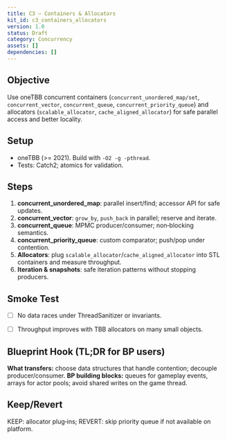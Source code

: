 ```yaml
---
title: C3 — Containers & Allocators
kit_id: c3_containers_allocators
version: 1.0
status: Draft
category: Concurrency
assets: []
dependencies: []
---
```



## Objective
Use oneTBB concurrent containers (`concurrent_unordered_map/set`, `concurrent_vector`, `concurrent_queue`, `concurrent_priority_queue`) and allocators (`scalable_allocator`, `cache_aligned_allocator`) for safe parallel access and better locality.


## Setup
- oneTBB (>= 2021). Build with `-O2 -g -pthread`.
- Tests: Catch2; atomics for validation.


## Steps
1) **concurrent_unordered_map**: parallel insert/find; accessor API for safe updates.
2) **concurrent_vector**: `grow_by`, `push_back` in parallel; reserve and iterate.
3) **concurrent_queue**: MPMC producer/consumer; non‑blocking semantics.
4) **concurrent_priority_queue**: custom comparator; push/pop under contention.
5) **Allocators**: plug `scalable_allocator`/`cache_aligned_allocator` into STL containers and measure throughput.
6) **Iteration & snapshots**: safe iteration patterns without stopping producers.


## Smoke Test
- [ ] No data races under ThreadSanitizer or invariants.
- [ ] Throughput improves with TBB allocators on many small objects.


## Blueprint Hook (TL;DR for BP users)
**What transfers:** choose data structures that handle contention; decouple producer/consumer.
**BP building blocks:** queues for gameplay events, arrays for actor pools; avoid shared writes on the game thread.


## Keep/Revert
KEEP: allocator plug‑ins; REVERT: skip priority queue if not available on platform.